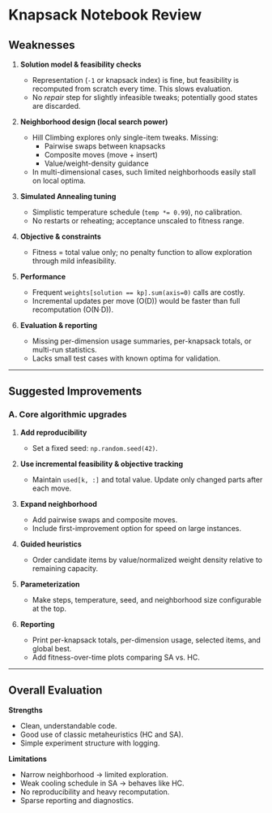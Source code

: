 # Knapsack Notebook Review

## Weaknesses

1. **Solution model & feasibility checks**
   - Representation (`-1` or knapsack index) is fine, but feasibility is recomputed from scratch every time. This slows evaluation.
   - No *repair* step for slightly infeasible tweaks; potentially good states are discarded.

2. **Neighborhood design (local search power)**
   - Hill Climbing explores only single-item tweaks. Missing:
     - Pairwise swaps between knapsacks
     - Composite moves (move + insert)
     - Value/weight-density guidance
   - In multi-dimensional cases, such limited neighborhoods easily stall on local optima.

3. **Simulated Annealing tuning**
   - Simplistic temperature schedule (`temp *= 0.99`), no calibration.
   - No restarts or reheating; acceptance unscaled to fitness range.

4. **Objective & constraints**
   - Fitness = total value only; no penalty function to allow exploration through mild infeasibility.

5. **Performance**
   - Frequent `weights[solution == kp].sum(axis=0)` calls are costly.
   - Incremental updates per move (O(D)) would be faster than full recomputation (O(N·D)).

6. **Evaluation & reporting**
   - Missing per-dimension usage summaries, per-knapsack totals, or multi-run statistics.
   - Lacks small test cases with known optima for validation.

---

## Suggested Improvements

### A. Core algorithmic upgrades

1. **Add reproducibility**
   - Set a fixed seed: `np.random.seed(42)`.

2. **Use incremental feasibility & objective tracking**
   - Maintain `used[k, :]` and total value. Update only changed parts after each move.

3. **Expand neighborhood**
   - Add pairwise swaps and composite moves.
   - Include first-improvement option for speed on large instances.

4. **Guided heuristics**
   - Order candidate items by value/normalized weight density relative to remaining capacity.

5. **Parameterization**
   - Make steps, temperature, seed, and neighborhood size configurable at the top.

6. **Reporting**
   - Print per-knapsack totals, per-dimension usage, selected items, and global best.
   - Add fitness-over-time plots comparing SA vs. HC.

---

## Overall Evaluation

**Strengths**
- Clean, understandable code.
- Good use of classic metaheuristics (HC and SA).
- Simple experiment structure with logging.

**Limitations**
- Narrow neighborhood → limited exploration.
- Weak cooling schedule in SA → behaves like HC.
- No reproducibility and heavy recomputation.
- Sparse reporting and diagnostics.


